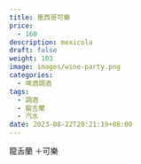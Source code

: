 ```yaml
---
title: 墨西哥可樂
price:
  - 160
description: mexicola
draft: false
weight: 103
image: images/wine-party.png
categories:
  - 啤酒調酒
tags:
  - 調酒
  - 龍舌蘭
  - 汽水
date: 2023-08-22T20:21:19+08:00
---
```

 龍舌蘭 ＋可樂